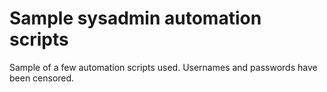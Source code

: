 # Sample sysadmin automation scripts
Sample of a few automation scripts used. Usernames and passwords have been censored. 
